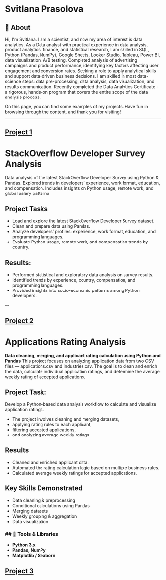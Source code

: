 # Svitlana Prasolova

## 📍 About
Hi, I'm Svitlana. I am a scientist, and now my area of interest is data analytics. As a Data analyst with practical experience in data analysis, product analytics, finance, and statistical research, I am skilled in SQL, Python (Pandas, NumPy), Google Sheets, Looker Studio, Tableau, Power BI, data visualization, A/B testing. 
Completed analysis of advertising campaigns and product performance, identifying key factors affecting user engagement and conversion rates. Seeking a role to apply analytical skills and support data-driven business decisions. I am skilled in most data-science steps: data pre-processing, data analysis, data visualization, and results communication.
Recently completed the  Data Analytics Certificate - a rigorous, hands-on program that covers the entire scope of the data analysis process.

On this page, you can find some examples of my projects. Have fun in browsing through the content, and thank you for visiting!

---

## [Project 1](https://github.com/svitlana-prasolova/PORTFOLIO/blob/main/Project%201/Project_1.Python.ipynb)

# StackOverflow Developer Survey Analysis
Data analysis of the latest StackOverflow Developer Survey using Python & Pandas. Explored trends in developers’ experience, work format, education, and compensation. Includes insights on Python usage, remote work, and global salary patterns

## Project Tasks
- Load and explore the latest StackOverflow Developer Survey dataset.
- Clean and prepare data using Pandas.
- Analyze developers’ profiles: experience, work format, education, and programming languages.
- Evaluate Python usage, remote work, and compensation trends by country.

## Results:
- Performed statistical and exploratory data analysis on survey results.
- Identified trends by experience, country, compensation, and programming languages.
- Provided insights into socio-economic patterns among Python developers.

--

## [Project 2](https://github.com/svitlana-prasolova/PORTFOLIO/blob/main/Project%201/Project_1.Python.ipynb)

#  Applications Rating Analysis
**Data cleaning, merging, and applicant rating calculation using Python and Pandas**
This project focuses on analyzing application data from two CSV files — applications.csv and industries.csv.
The goal is to clean and enrich the data, calculate individual application ratings, and determine the average weekly rating of accepted applications.

## Project Task:
Develop a Python-based data analysis workflow to calculate and visualize application ratings.
- The project involves cleaning and merging datasets, 
- applying rating rules to each applicant,
- filtering accepted applications,
- and analyzing average weekly ratings

## Results
- Cleaned and enriched applicant data.
- Automated the rating calculation logic based on multiple business rules.
- Calculated average weekly ratings for accepted applications.

## Key Skills Demonstrated
- Data cleaning & preprocessing
- Conditional calculations using Pandas
- Merging datasets
- Weekly grouping & aggregation
- Data visualization

### ## 🔹 Tools & Libraries
- **Python 3.x**  
- **Pandas, NumPy**  
- **Matplotlib / Seaborn**  


## [Project 3](https://github.com/svitlana-prasolova/PORTFOLIO/blob/main/Project%201/Project_1.Python.ipynb)